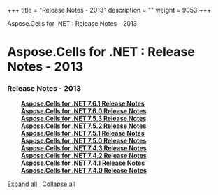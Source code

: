 +++
title = "Release Notes - 2013" 
description = "" 
weight = 9053 
+++

Aspose.Cells for .NET : Release Notes - 2013  

# Aspose.Cells for .NET : Release Notes - 2013


### Release Notes - 2013

&nbsp;&nbsp;&nbsp;&nbsp;&nbsp;&nbsp;&nbsp;&nbsp;[**Aspose.Cells for .NET 7.6.1 Release Notes**](http://localhost:1313/cellsnet/releasenotes/releasenotes-2013/aspose.cells+for+.net+7.6.1+release+notes)    
&nbsp;&nbsp;&nbsp;&nbsp;&nbsp;&nbsp;&nbsp;&nbsp;[**Aspose.Cells for .NET 7.6.0 Release Notes**](http://localhost:1313/cellsnet/releasenotes/releasenotes-2013/aspose.cells+for+.net+7.6.0+release+notes)    
&nbsp;&nbsp;&nbsp;&nbsp;&nbsp;&nbsp;&nbsp;&nbsp;[**Aspose.Cells for .NET 7.5.3 Release Notes**](http://localhost:1313/cellsnet/releasenotes/releasenotes-2013/aspose.cells+for+.net+7.5.3+release+notes)    
&nbsp;&nbsp;&nbsp;&nbsp;&nbsp;&nbsp;&nbsp;&nbsp;[**Aspose.Cells for .NET 7.5.2 Release Notes**](http://localhost:1313/cellsnet/releasenotes/releasenotes-2013/aspose.cells+for+.net+7.5.2+release+notes)    
&nbsp;&nbsp;&nbsp;&nbsp;&nbsp;&nbsp;&nbsp;&nbsp;[**Aspose.Cells for .NET 7.5.1 Release Notes**](http://localhost:1313/cellsnet/releasenotes/releasenotes-2013/aspose.cells+for+.net+7.5.1+release+notes)    
&nbsp;&nbsp;&nbsp;&nbsp;&nbsp;&nbsp;&nbsp;&nbsp;[**Aspose.Cells for .NET 7.5.0 Release Notes**](http://localhost:1313/cellsnet/releasenotes/releasenotes-2013/aspose.cells+for+.net+7.5.0+release+notes)    
&nbsp;&nbsp;&nbsp;&nbsp;&nbsp;&nbsp;&nbsp;&nbsp;[**Aspose.Cells for .NET 7.4.3 Release Notes**](http://localhost:1313/cellsnet/releasenotes/releasenotes-2013/aspose.cells+for+.net+7.4.3+release+notes)    
&nbsp;&nbsp;&nbsp;&nbsp;&nbsp;&nbsp;&nbsp;&nbsp;[**Aspose.Cells for .NET 7.4.2 Release Notes**](http://localhost:1313/cellsnet/releasenotes/releasenotes-2013/aspose.cells+for+.net+7.4.2+release+notes)    
&nbsp;&nbsp;&nbsp;&nbsp;&nbsp;&nbsp;&nbsp;&nbsp;[**Aspose.Cells for .NET 7.4.1 Release Notes**](http://localhost:1313/cellsnet/releasenotes/releasenotes-2013/aspose.cells+for+.net+7.4.1+release+notes)    
&nbsp;&nbsp;&nbsp;&nbsp;&nbsp;&nbsp;&nbsp;&nbsp;[**Aspose.Cells for .NET 7.4.0 Release Notes**](http://localhost:1313/cellsnet/releasenotes/releasenotes-2013/aspose.cells+for+.net+7.4.0+release+notes)    

[Expand all](#)   [Collapse all](#)

           


